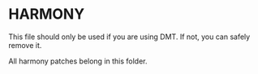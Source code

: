 # HARMONY
This file should only be used if you are using DMT. If not, you can safely remove it.

All harmony patches belong in this folder. 
